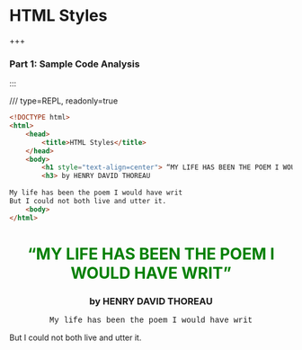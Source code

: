 # HTML Styles

+++

### Part 1: Sample Code Analysis

:::

/// type=REPL, readonly=true

```html
<!DOCTYPE html>
<html>
    <head>
        <title>HTML Styles</title>
    </head>
    <body>
        <h1 style="text-align=center"> “MY LIFE HAS BEEN THE POEM I WOULD HAVE WRIT”</h1>
        <h3> by HENRY DAVID THOREAU
       
My life has been the poem I would have writ
But I could not both live and utter it.
    <body>
</html>

```
<!DOCTYPE html>
<html>
    <head>
        <title>HTML Styles</title>
    </head>
    <body>
        <h1 style="text-align: center; color: green"> “MY LIFE HAS BEEN THE POEM I WOULD HAVE WRIT”</h1>
        <h3 style="text-align: center"> by HENRY DAVID THOREAU</h3>  
        <p style="font-family: courier; text-align: center">My life has been the poem I would have writ</p>
        <p>But I could not both live and utter it.</p>
    <body>
</html>